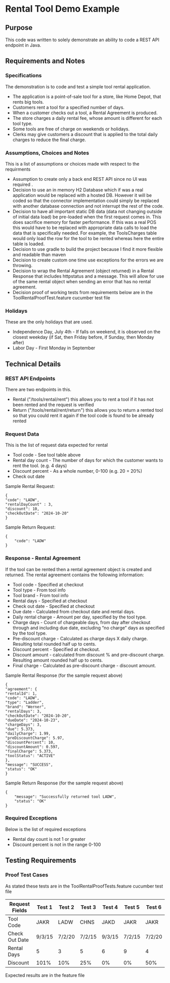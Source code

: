 # Rental Tool Demo Example

## Purpose
This code was written to solely demonstrate an ability to code a REST API endpoint in Java.

## Requirements and Notes

### Specifications
The demonstration is to code and test a simple tool rental application.
* The application is a point-of-sale tool for a store, like Home Depot, that rents big tools.
* Customers rent a tool for a specified number of days.
* When a customer checks out a tool, a Rental Agreement is produced.
* The store charges a daily rental fee, whose amount is different for each tool type.
* Some tools are free of charge on weekends or holidays.
* Clerks may give customers a discount that is applied to the total daily charges to reduce the final
charge.

### Assumptions, Choices and Notes
This is a list of assumptions or choices made with respect to the requirments
* Assumption to create only a back end REST API since no UI was required .
* Decision to use an in memory H2 Database which if was a real application would be replaced with a hosted DB.  However it will be coded so that the connector implementation could simply be replaced with another database connection and not interrupt the rest of the code.
* Decision to have all important static DB data (data not changing outside of initial data load) be pre-loaded when the first request comes in.  This does sacrifice memory for faster performance.  If this was a real POS this would have to be replaced with appropriate data calls to load the data that is specifically needed.  For example, the ToolsCharges table would only load the row for the tool to be rented whereas here the entire table is loaded. 
* Decision to use gradle to build the project because I find it more flexible and readable than maven
* Decision to create custom one time use exceptions for the errors we are throwing.
* Decision to wrap the Rental Agreement (object returned) in a Rental Response that includes httpstatus and a message.  This will allow for use of the same rental object when sending an error that has no rental agreement.
* Decision proof of working tests from requirements below are in the ToolRentalProofTest.feature cucumber test file

### Holidays
These are the only holidays that are used.
* Independence Day, July 4th - If falls on weekend, it is observed on the closest weekday (if Sat, then Friday before, if Sunday, then Monday after)
* Labor Day - First Monday in September

## Technical Details

### REST API Endpoints
There are two endpoints in this.  
* Rental ("/tools/rental/rent") this allows you to rent a tool if it has not been rented and the request is verified
* Return ("/tools/rental/rent/return") this allows you to return a rented tool so that you could rent it again if the tool code is found to be already rented

### Request Data
This is the list of request data expected for rental
* Tool code - See tool table above
* Rental day count - The number of days for which the customer wants to rent the tool. (e.g. 4
days)
* Discount percent - As a whole number, 0-100 (e.g. 20 = 20%)
* Check out date

Sample Rental Request:
```declarative
{
"code": "LADW",
"rentalDayCount" : 3,
"discount": 10,
"checkOutDate": "2024-10-20"
}
```

Sample Return Request:
```declarative
{
    "code": "LADW"
}
```

### Response - Rental Agreement
If the tool can be rented then a rental agreement object is created and returned.  The rental agreement contains the following information:
* Tool code - Specified at checkout
* Tool type - From tool info
* Tool brand - From tool info
* Rental days - Specified at checkout
* Check out date - Specified at checkout
* Due date - Calculated from checkout date and rental days.
* Daily rental charge - Amount per day, specified by the tool type.
* Charge days - Count of chargeable days, from day after checkout through and including due
date, excluding “no charge” days as specified by the tool type.
* Pre-discount charge - Calculated as charge days X daily charge. Resulting total rounded half up
to cents.
* Discount percent - Specified at checkout.
* Discount amount - calculated from discount % and pre-discount charge. Resulting amount
rounded half up to cents.
* Final charge - Calculated as pre-discount charge - discount amount.

Sample Rental Response (for the sample request above)
```declarative
{
"agreement": {
"rentalId": 1,
"code": "LADW",
"type": "Ladder",
"brand": "Werner",
"rentalDays": 3,
"checkOutDate": "2024-10-20",
"dueDate": "2024-10-23",
"chargeDays": 3,
"due": 5.373,
"dailyCharge": 1.99,
"preDiscountCharge": 5.97,
"discountPercent": 10,
"discountAmount": 0.597,
"finalCharge": 5.373,
"toolStatus": "ACTIVE"
},
"message": "SUCCESS",
"status": "OK"
}
```

Sample Return Response (for the sample request above)
```declarative
{
    "message": "Successfully returned tool LADW",
    "status": "OK"
}
```

### Required Exceptions
Below is the list of required exceptions
* Rental day count is not 1 or greater
* Discount percent is not in the range 0-100

## Testing Requirements 

### Proof Test Cases
As stated these tests are in the ToolRentalProofTests.feature cucumber test file

| Request Fields | Test 1 | Test 2 | Test 3 | Test 4 | Test 5 | Test 6 |
| ---------------| ------ | ------ | ------ | ------ | ------ | ------ |
| Tool Code | JAKR | LADW | CHNS | JAKD | JAKR | JAKR |
| Check Out Date | 9/3/15 | 7/2/20| 7/2/15 | 9/3/15 | 7/2/15 | 7/2/20 |
| Rental Days | 5 | 3 | 5 | 6| 9 | 4 |
| Discount | 101% | 10% | 25% | 0% | 0% | 50% |

Expected results are in the feature file